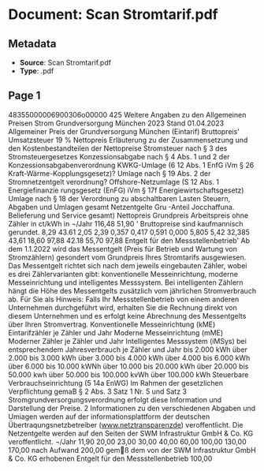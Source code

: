 # Document: Scan Stromtarif.pdf

## Metadata
- **Source**: Scan Stromtarif.pdf
- **Type**: .pdf

## Page 1

48355000006900306o00000 
425 Weitere Angaben zu den Allgemeinen Preisen 
Strom Grundversorgung München 2023 
Stand 01.04.2023 
Allgemeiner Preis der Grundversorgung München (Eintarif) 
Bruttopreis' 
Umsatzsteuer 19 % 
Nettopreis 
Erläuterung zu der 
Zusammensetzung und 
den Kostenbestandteilen 
der Nettopreise 
Stromsteuer 
nach § 3 des Stromsteuergesetzes 
Konzessionsabgabe nach § 4 Abs. 1 und 2 der 
Konzessionsabgabenverordnung 
KWKG-Umlage 
(6 12 Abs. 1 EnfG iVm § 26 
Kraft-Wärme-Kopplungsgesetz)? 
Umlage nach § 19 Abs. 2 
der Stromnetzentgelt 
verordnung? 
Offshore-Netzumlage 
(S 12 Abs. 1 Energiefinanzie rungsgesetz (EnFG) iVm § 17f 
Energiewirtschaftsgesetz) 
Umlage nach § 18 der 
Verordnung zu abschaltbaren Lasten 
Steuern, Abgaben 
und Umlagen gesamt 
Netzentgelte 
Gru -Anteil Jocchaffuna. Belieferung 
und Service gesamt) 
Nettopreis Grundpreis 
Arbeitspreis ohne Zähler 
in ct/kWh in ¬/Jahr 
116,48 51,90 
' Bruttopreise sind kaufmannisch gerundet. 8,29 
43.61 
2,05 
2,39 
0,357 
0,417 
0,591 
0,000 
5,805 
5,42 
32,385 
43,61 18,60 
97,88 
42.18 
55,70 
97,88 Entgelt für den Messstellenbetrieb' 
Ab dem 1.1.2022 wird das Messentgelt (Preis für Betrieb 
und Wartung von Stromzählern) gesondert vom Grundpreis 
Ihres Stromtarifs ausgewiesen. 
Das Messentgelt richtet sich nach dem jeweils eingebauten Zähler, wobei es drei Zählervarianten gibt: konventionelle 
Messeinrichtung, moderne Messeinrichtung und intelligentes 
Messsystem. Bei intelligenten Zählern hängt die Höhe des 
Messentgelts zusätzlich vom jährlichen Stromverbrauch ab. 
Für Sie als Hinweis: Falls Ihr Messstellenbetrieb von einem 
anderen Unternehmen durchgeführt wird, erhalten Sie die 
Rechnung direkt von diesem Unternehmen und es erfolgt 
keine Abrechnung des Messentgelts über Ihren Stromvertrag. 
Konventionelle Messeinrichtung (kME) 
Eintarifzähler je Zähler und Jahr 
Moderne Messeinrichtung (mME) 
Moderner Zähler je Zähler und Jahr 
Intelligentes Messsystem (iMSys) bei entsprechendem Jahresverbrauch 
je Zähler und Jahr 
bis 2.000 kWh 
über 2.000 bis 3.000 kWh 
über 3.000 bis 4.000 kWh 
über 4.000 bis 6.000 kWh 
über 6.000 bis 10.000 kWNh 
über 10.000 bis 20.000 kWh 
über 20.000 bis 50.000 kwh 
über 50.000 bis 100.000 kvWh 
über 100.000 kWh 
Steuerbare Verbrauchseinrichtung 
(5 14a EnWG) 
Im Rahmen der gesetzlichen Verpflichtung gemaB § 2 Abs. 3 Satz 1 Nr. 5 und Satz 3 Stromgrundversorgungsverordnung 
erfolgt diese Information und Darstellung der Preise. 
2 Informationen zu den verschiedenen Abgaben und Umiagen werden auf der informationsplattform der deutschen 
Übertraqungsnetzbetreiber (www.netztransparenzde) veroffentlicht. 
Die Netzentgelte werden auf den Seiten der SWM Infrastruktur GmbH & Co. KG veroffentlicht. ¬/Jahr 
11,90 
20,00 
23,00 
30,00 
40,00 
60,00 
100,00 
130,00 
170,00 
nach Aufwand 200,00 
gemß dem von der 
SWM Infrastruktur 
GmbH & Co. KG 
erhobenen 
Entgelt für den 
Messstellenbetrieb 
100,00
